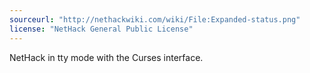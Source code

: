 ```yaml
---
sourceurl: "http://nethackwiki.com/wiki/File:Expanded-status.png"
license: "NetHack General Public License"
---
```

NetHack in tty mode with the Curses interface.
